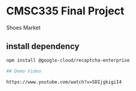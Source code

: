 # CMSC335 Final Project


Shoes Market


## install dependency

```bash
npm install @google-cloud/recaptcha-enterprise

## Demo Video
 
https://www.youtube.com/watch?v=SDIjgkigiI4

